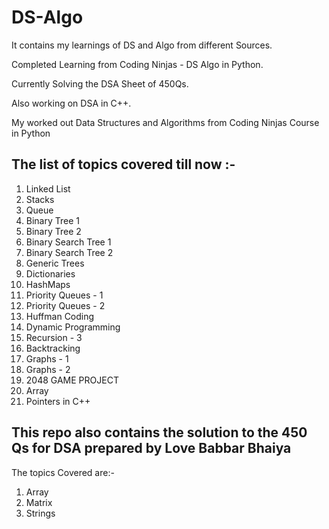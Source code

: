 # DS-Algo
It contains my learnings of DS and Algo from different Sources.

Completed Learning from Coding Ninjas - DS Algo in Python.

Currently Solving the DSA Sheet of 450Qs.

Also working on DSA in C++.

My worked out Data Structures and Algorithms from Coding Ninjas Course in Python

## The list of topics covered till now :- 

1) Linked List
2) Stacks
3) Queue
4) Binary Tree 1
5) Binary Tree 2
6) Binary Search Tree 1
7) Binary Search Tree 2
8) Generic Trees
9) Dictionaries
10) HashMaps
11) Priority Queues - 1
12) Priority Queues - 2
13) Huffman Coding
14) Dynamic Programming
15) Recursion - 3 
16) Backtracking
17) Graphs - 1
18) Graphs - 2
19) 2048 GAME PROJECT
20) Array
21) Pointers in C++

## This repo also contains the solution to the 450 Qs for DSA prepared by Love Babbar Bhaiya

The topics Covered are:-

1) Array
2) Matrix
3) Strings
